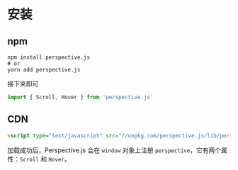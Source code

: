 # 安装
## npm
```shell
npm install perspective.js
# or
yarn add perspective.js
```

接下来即可
```javascript
import { Scroll, Hover } from 'perspective.js'
```

## CDN
```html
<script type="text/javascript" src="//unpkg.com/perspective.js/lib/perspective.js"></script>
```
加载成功后，Perspective.js 会在 `window` 对象上注册 `perspective`，它有两个属性：`Scroll` 和 `Hover`。